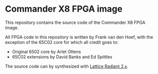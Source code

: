 Commander X8 FPGA image
=======================

This repository contains the source code of the Commander X8 FPGA image.

All FPGA code in this repository is written by Frank van den Hoef, with the exception of the 65C02 core for which all credit goes to:
- Original 6502 core by Arlet Ottens
- 65C02 extensions by David Banks and Ed Spittles

The source code can by synthesized with [Lattice Radiant 2.x](https://www.latticesemi.com/Products/DesignSoftwareAndIP/FPGAandLDS/Radiant).
